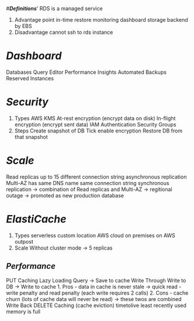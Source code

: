 #***Definitions***'
RDS is a managed service
1. Advantage
point in-time restore
monitoring dashboard
storage backend by EBS
2. Disadvantage
cannot ssh to rds instance
# ***Dashboard***
Databases
Query Editor
Performance Insights
Automated Backups
Reserved Instances
# ***Security***
1. Types
AWS KMS At-rest encryption (encrypt data on disk)
In-flight encryption (encrypt sent data)
IAM Authentication
Security Groups
2. Steps
Create snapshot of DB
Tick enable encryption
Restore DB from that snapshot
# ***Scale***
Read replicas
    up to 15
    different connection string
    asynchronous replication
Multi-AZ has same DNS name
    same connection string
    synchronous replication
-> combination of Read replicas and Multi-AZ
-> regitional outage -> promoted as new production database
# ***ElastiCache***
1. Types
serverless
custom
location
AWS cloud
on premises
    on AWS outpost
2. Scale
Without cluster mode -> 5 replicas
## ***Performance***
PUT Caching
    Lazy Loading
        Query -> Save to cache
    Write Through
        Write to DB -> Write to cache
        1. Pros
        - data in cache is never stale -> quick read
        - write penalty and read penalty (each write requires 2 calls)
        2. Cons
        - cache churn (lots of cache data will never be read)
    -> these twos are combined
    Write Back
DELETE Caching (cache eviction)
    timetolive
    least recently used
    memory is full